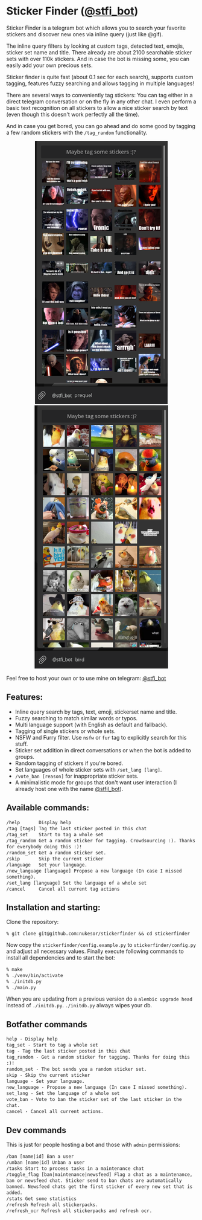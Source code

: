 # Sticker Finder ([@stfi_bot](https://t.me/stfi_bot))

Sticker Finder is a telegram bot which allows you to search your favorite stickers and discover new ones via inline query (just like @gif).

The inline query filters by looking at custom tags, detected text, emojis, sticker set name and title.
There already are about 2100 searchable sticker sets with over 110k stickers. And in case the bot is missing some, you can easily add your own precious sets.

Sticker finder is quite fast (about 0.1 sec for each search), supports custom tagging, features fuzzy searching and  allows tagging in multiple languages!

There are several ways to conveniently tag stickers: You can tag either in a direct telegram conversation or on the fly in any other chat.
I even perform a basic text recognition on all stickers to allow a nice sticker search by text (even though this doesn't work perfectly all the time).

And in case you get bored, you can go ahead and do some good by tagging a few random stickers with the `/tag_random` functionality.

<p align="center">
    <img src="https://raw.githubusercontent.com/Nukesor/images/master/sticker_finder1.png">
    <img src="https://raw.githubusercontent.com/Nukesor/images/master/sticker_finder2.png">
</p>

Feel free to host your own or to use mine on telegram: [@stfi_bot](https://t.me/stfi_bot)

## Features:

- Inline query search by tags, text, emoji, stickerset name and title.
- Fuzzy searching to match similar words or typos.
- Multi language support (with English as default and fallback).
- Tagging of single stickers or whole sets.
- NSFW and Furry filter. Use `nsfw` or `fur` tag to explicitly search for this stuff.
- Sticker set addition in direct conversations or when the bot is added to groups.
- Random tagging of stickers if you're bored.
- Set languages of whole sticker sets with `/set_lang [lang]`.
- `/vote_ban [reason]` for inappropriate sticker sets.
- A minimalistic mode for groups that don't want user interaction (I already host one with the name [@stfil_bot](https://t.me/stfil_bot)).


## Available commands:

    /help       Display help
    /tag [tags] Tag the last sticker posted in this chat
    /tag_set    Start to tag a whole set
    /tag_random Get a random sticker for tagging. Crowdsourcing :). Thanks for everybody doing this :)!
    /random_set Get a random sticker set.
    /skip       Skip the current sticker
    /language   Set your language.
    /new_language [language] Propose a new language (In case I missed something).
    /set_lang [language] Set the language of a whole set
    /cancel     Cancel all current tag actions


## Installation and starting:

Clone the repository: 

    % git clone git@github.com:nukesor/stickerfinder && cd stickerfinder

Now copy the `stickerfinder/config.example.py` to `stickerfinder/config.py` and adjust all necessary values.
Finally execute following commands to install all dependencies and to start the bot:

    % make
    % ./venv/bin/activate
    % ./initdb.py
    % ./main.py


When you are updating from a previous version do a `alembic upgrade head` instead of `./initdb.py`. `./initdb.py` always wipes your db.

## Botfather commands

    help - Display help
    tag_set - Start to tag a whole set
    tag - Tag the last sticker posted in this chat
    tag_random - Get a random sticker for tagging. Thanks for doing this :)!
    random_set - The bot sends you a random sticker set.
    skip - Skip the current sticker
    language - Set your language.
    new_language - Propose a new language (In case I missed something).
    set_lang - Set the language of a whole set
    vote_ban - Vote to ban the sticker set of the last sticker in the chat.
    cancel - Cancel all current actions.


## Dev commands
This is just for people hosting a bot and those with `admin` permissions:

    /ban [name|id] Ban a user
    /unban [name|id] Unban a user
    /tasks Start to process tasks in a maintenance chat
    /toggle_flag [ban|maintenance|newsfeed] Flag a chat as a maintenance, ban or newsfeed chat. Sticker send to ban chats are automatically banned. Newsfeed chats get the first sticker of every new set that is added.
    /stats Get some statistics
    /refresh Refresh all stickerpacks.
    /refresh_ocr Refresh all stickerpacks and refresh ocr.
